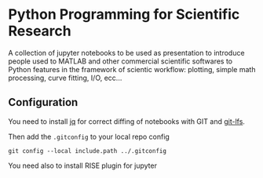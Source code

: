 # Python Programming for Scientific Research
A collection of jupyter notebooks to be used as presentation to introduce people used to MATLAB and other commercial scientific softwares to Python features in the framework of scientic workflow: plotting, simple math processing, curve fitting, I/O, ecc...

## Configuration
You need to install [jq](https://stedolan.github.io/jq/) for correct diffing of notebooks with GIT 
and [git-lfs](https://git-lfs.github.com/).

Then add the `.gitconfig` to your local repo config
```
git config --local include.path ../.gitconfig
```

You need also to install RISE plugin for jupyter

